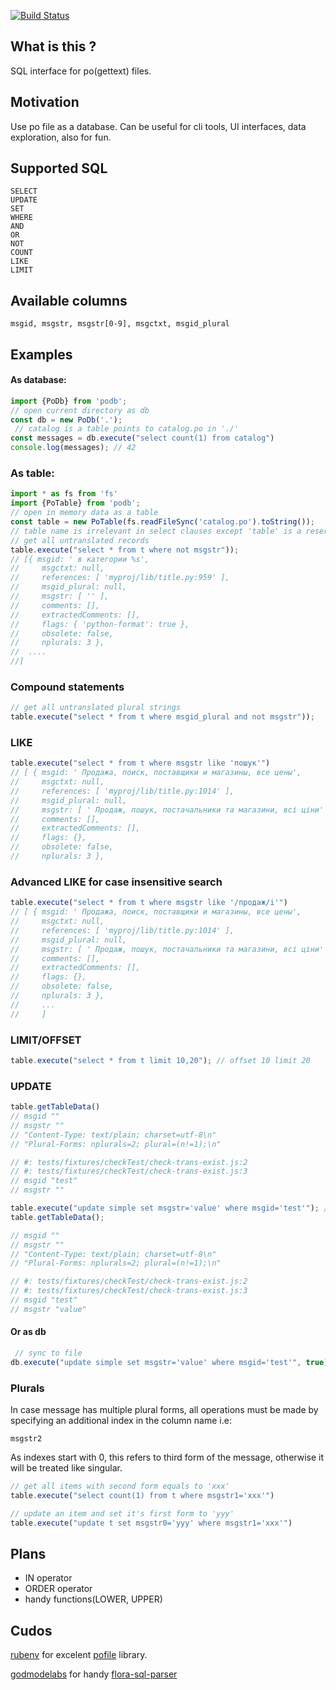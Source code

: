 [![Build Status](https://travis-ci.com/vharitonsky/podb.svg?branch=master)](https://travis-ci.com/vharitonsky/podb)

## What is this ?
SQL interface for po(gettext) files.

## Motivation
Use po file as a database. Can be useful for cli tools, UI interfaces, data exploration, also for fun.

## Supported SQL
```
SELECT
UPDATE
SET
WHERE
AND
OR
NOT
COUNT
LIKE
LIMIT
```

## Available columns

`msgid, msgstr, msgstr[0-9], msgctxt, msgid_plural`

## Examples

#### As database:
```js
import {PoDb} from 'podb';
// open current directory as db
const db = new PoDb('.'); 
 // catalog is a table points to catalog.po in './'
const messages = db.execute("select count(1) from catalog")
console.log(messages); // 42
```
### As table:

```js
import * as fs from 'fs'
import {PoTable} from 'podb';
// open in memory data as a table
const table = new PoTable(fs.readFileSync('catalog.po').toString()); 
// table name is irrelevant in select clauses except 'table' is a reserved word
// get all untranslated records
table.execute("select * from t where not msgstr")); 
// [{ msgid: ' в категории %s',
//     msgctxt: null,
//     references: [ 'myproj/lib/title.py:959' ],
//     msgid_plural: null,
//     msgstr: [ '' ],
//     comments: [],
//     extractedComments: [],
//     flags: { 'python-format': true },
//     obsolete: false,
//     nplurals: 3 },
//  ....
//]
```

### Compound statements

```js
// get all untranslated plural strings
table.execute("select * from t where msgid_plural and not msgstr")); 
```

### LIKE

```js
table.execute("select * from t where msgstr like 'пошук'")
// [ { msgid: ' Продажа, поиск, поставщики и магазины, все цены',
//     msgctxt: null,
//     references: [ 'myproj/lib/title.py:1014' ],
//     msgid_plural: null,
//     msgstr: [ ' Продаж, пошук, постачальники та магазини, всі ціни' ],
//     comments: [],
//     extractedComments: [],
//     flags: {},
//     obsolete: false,
//     nplurals: 3 },
```

### Advanced LIKE for case insensitive search

```js
table.execute("select * from t where msgstr like '/продаж/i'")
// [ { msgid: ' Продажа, поиск, поставщики и магазины, все цены',
//     msgctxt: null,
//     references: [ 'myproj/lib/title.py:1014' ],
//     msgid_plural: null,
//     msgstr: [ ' Продаж, пошук, постачальники та магазини, всі ціни' ],
//     comments: [],
//     extractedComments: [],
//     flags: {},
//     obsolete: false,
//     nplurals: 3 },
//     ...
//     ]
```

### LIMIT/OFFSET

```js
table.execute("select * from t limit 10,20"); // offset 10 limit 20
```


### UPDATE

```js
table.getTableData()
// msgid ""
// msgstr ""
// "Content-Type: text/plain; charset=utf-8\n"
// "Plural-Forms: nplurals=2; plural=(n!=1);\n"

// #: tests/fixtures/checkTest/check-trans-exist.js:2
// #: tests/fixtures/checkTest/check-trans-exist.js:3
// msgid "test"
// msgstr ""

table.execute("update simple set msgstr='value' where msgid='test'"); // 1
table.getTableData();

// msgid ""
// msgstr ""
// "Content-Type: text/plain; charset=utf-8\n"
// "Plural-Forms: nplurals=2; plural=(n!=1);\n"

// #: tests/fixtures/checkTest/check-trans-exist.js:2
// #: tests/fixtures/checkTest/check-trans-exist.js:3
// msgid "test"
// msgstr "value"
```

#### Or as db

```js
 // sync to file
db.execute("update simple set msgstr='value' where msgid='test'", true);
```

### Plurals

In case message has multiple plural forms, all operations must be
made by specifying an additional index in the column name i.e:

`msgstr2`

As indexes start with 0,  this refers to third form of the message, otherwise it will be treated like singular.

```js
// get all items with second form equals to 'xxx'
table.execute("select count(1) from t where msgstr1='xxx'")

// update an item and set it's first form to 'yyy'
table.execute("update t set msgstr0='yyy' where msgstr1='xxx'")
```

## Plans
- IN operator
- ORDER operator
- handy functions(LOWER, UPPER)


## Cudos

[rubenv](https://github.com/rubenv) for excelent [pofile](https://github.com/) library.

[godmodelabs](https://github.com/godmodelabs) for handy [flora-sql-parser](https://github.com/godmodelabs/flora-sql-parser)
